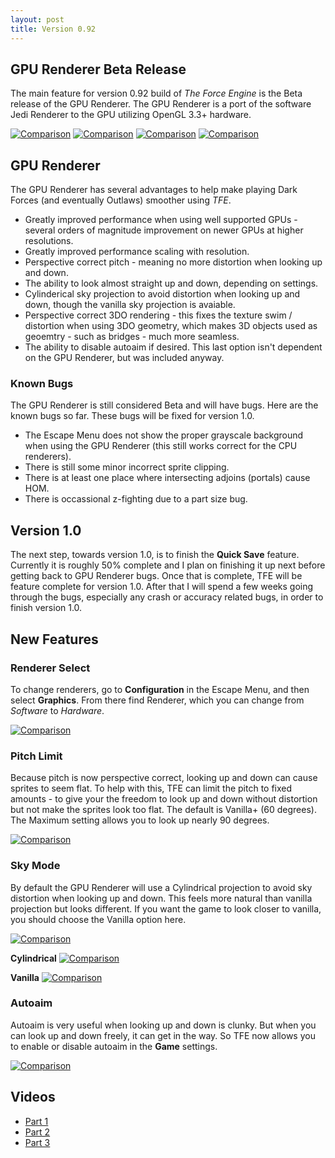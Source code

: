 ```yaml
---
layout: post
title: Version 0.92
---
```

## GPU Renderer Beta Release

The main feature for version 0.92 build of *The Force Engine* is the Beta release of the GPU Renderer. The GPU Renderer is a port of the software Jedi Renderer to the GPU utilizing OpenGL 3.3+ hardware.

<a href="https://github.com/TheForceEngine/TheForceEngine.github.io/blob/master/screenshots/V0_92_1.jpg?raw=true" class="inline"><img src="https://github.com/TheForceEngine/TheForceEngine.github.io/blob/master/screenshots/V0_92_1.jpg?raw=true" alt="Comparison" class="inline"/></a>
<a href="https://github.com/TheForceEngine/TheForceEngine.github.io/blob/master/screenshots/V0_92_2.jpg?raw=true" class="inline"><img src="https://github.com/TheForceEngine/TheForceEngine.github.io/blob/master/screenshots/V0_92_2.jpg?raw=true" alt="Comparison" class="inline"/></a>
<a href="https://github.com/TheForceEngine/TheForceEngine.github.io/blob/master/screenshots/V0_92_3.jpg?raw=true" class="inline"><img src="https://github.com/TheForceEngine/TheForceEngine.github.io/blob/master/screenshots/V0_92_3.jpg?raw=true" alt="Comparison" class="inline"/></a>
<a href="https://github.com/TheForceEngine/TheForceEngine.github.io/blob/master/screenshots/V0_92_4.jpg?raw=true" class="inline"><img src="https://github.com/TheForceEngine/TheForceEngine.github.io/blob/master/screenshots/V0_92_4.jpg?raw=true" alt="Comparison" class="inline"/></a>

## GPU Renderer
The GPU Renderer has several advantages to help make playing Dark Forces (and eventually Outlaws) smoother using *TFE*.

* Greatly improved performance when using well supported GPUs - several orders of magnitude improvement on newer GPUs at higher resolutions.
* Greatly improved performance scaling with resolution.
* Perspective correct pitch - meaning no more distortion when looking up and down.
* The ability to look almost straight up and down, depending on settings.
* Cylinderical sky projection to avoid distortion when looking up and down, though the vanilla sky projection is avaiable.
* Perspective correct 3DO rendering - this fixes the texture swim / distortion when using 3DO geometry, which makes 3D objects used as geoemtry - such as bridges - much more seamless.
* The ability to disable autoaim if desired. This last option isn't dependent on the GPU Renderer, but was included anyway.

### Known Bugs
The GPU Renderer is still considered Beta and will have bugs. Here are the known bugs so far. These bugs will be fixed for version 1.0.
* The Escape Menu does not show the proper grayscale background when using the GPU Renderer (this still works correct for the CPU renderers).
* There is still some minor incorrect sprite clipping.
* There is at least one place where intersecting adjoins (portals) cause HOM.
* There is occassional z-fighting due to a part size bug.

## Version 1.0
The next step, towards version 1.0, is to finish the **Quick Save** feature. Currently it is roughly 50% complete and I plan on finishing it up next before getting back to GPU Renderer bugs. Once that is complete, TFE will be feature complete for version 1.0. After that I will spend a few weeks going through the bugs, especially any crash or accuracy related bugs, in order to finish version 1.0.

## New Features
### Renderer Select
To change renderers, go to **Configuration** in the Escape Menu, and then select **Graphics**. From there find Renderer, which you can change from *Software* to *Hardware*.

<a href="https://github.com/TheForceEngine/TheForceEngine.github.io/blob/master/screenshots/RendererSelect.png?raw=true" class="inline"><img src="https://github.com/TheForceEngine/TheForceEngine.github.io/blob/master/screenshots/RendererSelect.png?raw=true" alt="Comparison" class="inline"/></a>
  
### Pitch Limit
Because pitch is now perspective correct, looking up and down can cause sprites to seem flat. To help with this, TFE can limit the pitch to fixed amounts - to give your the freedom to look up and down without distortion but not make the sprites look too flat. The default is Vanilla+ (60 degrees). The Maximum setting allows you to look up nearly 90 degrees.

<a href="https://github.com/TheForceEngine/TheForceEngine.github.io/blob/master/screenshots/PitchLimitSelect.png?raw=true" class="inline"><img src="https://github.com/TheForceEngine/TheForceEngine.github.io/blob/master/screenshots/PitchLimitSelect.png?raw=true" alt="Comparison" class="inline"/></a>
  
### Sky Mode
By default the GPU Renderer will use a Cylindrical projection to avoid sky distortion when looking up and down. This feels more natural than vanilla projection but looks different. If you want the game to look closer to vanilla, you should choose the Vanilla option here.

<a href="https://github.com/TheForceEngine/TheForceEngine.github.io/blob/master/screenshots/SkyModeSelect.png?raw=true" class="inline"><img src="https://github.com/TheForceEngine/TheForceEngine.github.io/blob/master/screenshots/SkyModeSelect.png?raw=true" alt="Comparison" class="inline"/></a>


**Cylindrical**
<a href="https://github.com/TheForceEngine/TheForceEngine.github.io/blob/master/screenshots/SkyCylinder.jpg?raw=true" class="inline"><img src="https://github.com/TheForceEngine/TheForceEngine.github.io/blob/master/screenshots/SkyCylinder.jpg?raw=true" alt="Comparison" class="inline"/></a>

**Vanilla**
<a href="https://github.com/TheForceEngine/TheForceEngine.github.io/blob/master/screenshots/SkyVanilla.jpg?raw=true" class="inline"><img src="https://github.com/TheForceEngine/TheForceEngine.github.io/blob/master/screenshots/SkyVanilla.jpg?raw=true" alt="Comparison" class="inline"/></a>
  
### Autoaim
Autoaim is very useful when looking up and down is clunky. But when you can look up and down freely, it can get in the way. So TFE now allows you to enable or disable autoaim in the **Game** settings.

<a href="https://github.com/TheForceEngine/TheForceEngine.github.io/blob/master/screenshots/AutoaimEnable.png?raw=true" class="inline"><img src="https://github.com/TheForceEngine/TheForceEngine.github.io/blob/master/screenshots/AutoaimEnable.png?raw=true" alt="Comparison" class="inline"/></a>

## Videos
* <a href="https://youtu.be/_VULDNdbW64">Part 1</a>
* <a href="https://youtu.be/v7h3Sc-JGwo">Part 2</a>
* <a href="https://youtu.be/wAC6D4H4tJg">Part 3</a>
